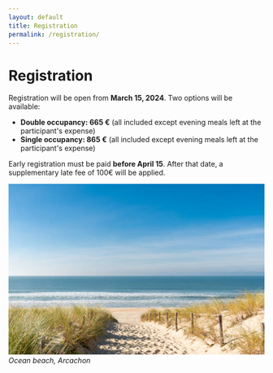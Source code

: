 ```yaml
---
layout: default
title: Registration
permalink: /registration/
---
```


# Registration
Registration will be open from **March 15, 2024**. Two options will be available:
- **Double occupancy: 665 €** (all included except evening meals left at the participant's expense)
- **Single occupancy: 865 €** (all included except evening meals left at the participant's expense)

Early registration must be paid **before April 15**. After that date, a supplementary late fee of 100€ will be applied.

![Arcachon](/assets/img/plage_oceane.jpg)
*Ocean beach, Arcachon*
